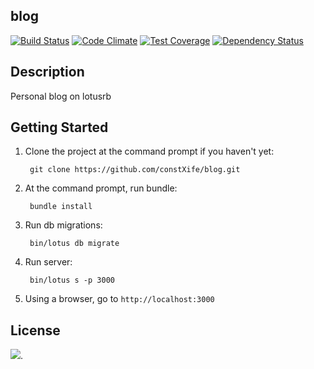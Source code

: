 ## blog

[![Build Status](https://travis-ci.org/constXife/blog.svg?branch=master)](https://travis-ci.org/constXife/blog)
[![Code Climate](https://codeclimate.com/github/constXife/blog/badges/gpa.svg)](https://codeclimate.com/github/constXife/blog)
[![Test Coverage](https://codeclimate.com/github/constXife/blog/badges/coverage.svg)](https://codeclimate.com/github/constXife/blog/coverage)
[![Dependency Status](https://gemnasium.com/constXife/blog.svg)](https://gemnasium.com/constXife/blog)

## Description

Personal blog on lotusrb

## Getting Started

1. Clone the project at the command prompt if you haven't yet:

        git clone https://github.com/constXife/blog.git

2. At the command prompt, run bundle:

        bundle install

3. Run db migrations:

        bin/lotus db migrate

4. Run server:

        bin/lotus s -p 3000

5. Using a browser, go to `http://localhost:3000`

## License

[<img src="http://i.creativecommons.org/p/zero/1.0/88x31.png">](http://creativecommons.org/publicdomain/zero/1.0/).
